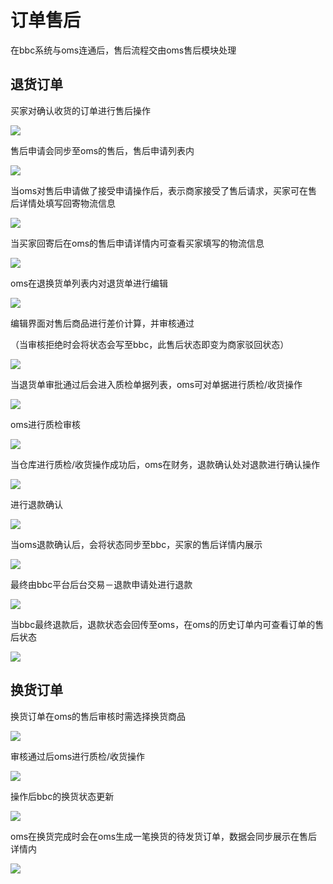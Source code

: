# 订单售后
在bbc系统与oms连通后，售后流程交由oms售后模块处理

## 退货订单
买家对确认收货的订单进行售后操作

![](images/oms42.png)

售后申请会同步至oms的售后，售后申请列表内

![](images/oms43.png)

当oms对售后申请做了接受申请操作后，表示商家接受了售后请求，买家可在售后详情处填写回寄物流信息

![](images/oms44.png)

当买家回寄后在oms的售后申请详情内可查看买家填写的物流信息

![](images/oms45.png)

oms在退换货单列表内对退货单进行编辑

![](images/oms46.png)

编辑界面对售后商品进行差价计算，并审核通过

（当审核拒绝时会将状态会写至bbc，此售后状态即变为商家驳回状态）

![](images/oms47.png)

当退货单审批通过后会进入质检单据列表，oms可对单据进行质检/收货操作

![](images/oms48.png)

oms进行质检审核

![](images/oms49.png)

当仓库进行质检/收货操作成功后，oms在财务，退款确认处对退款进行确认操作

![](images/oms50.png)

进行退款确认

![](images/oms51.png)

当oms退款确认后，会将状态同步至bbc，买家的售后详情内展示

![](images/oms52.png)

最终由bbc平台后台交易－退款申请处进行退款

![](images/oms53.png)

当bbc最终退款后，退款状态会回传至oms，在oms的历史订单内可查看订单的售后状态

![](images/oms54.png)



## 换货订单

换货订单在oms的售后审核时需选择换货商品

![](images/oms55.png)

审核通过后oms进行质检/收货操作

![](images/oms56.png)

操作后bbc的换货状态更新

![](images/oms57.png)

oms在换货完成时会在oms生成一笔换货的待发货订单，数据会同步展示在售后详情内

![](images/oms58.png)